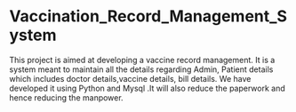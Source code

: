 # Vaccination_Record_Management_System
This project is aimed at developing a vaccine record management. It is a system meant to maintain all the details regarding Admin, Patient details which includes doctor details,vaccine details, bill details. We have developed it using Python and Mysql .It will also reduce the paperwork and hence reducing the manpower.

